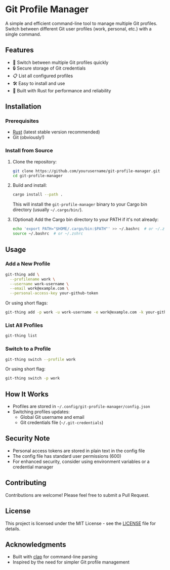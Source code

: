 # Git Profile Manager

A simple and efficient command-line tool to manage multiple Git profiles. Switch between different Git user profiles (work, personal, etc.) with a single command.

## Features

- 🔄 Switch between multiple Git profiles quickly
- 🔒 Secure storage of Git credentials
- 📋 List all configured profiles
- 🛠️ Easy to install and use
- 🚀 Built with Rust for performance and reliability

## Installation

### Prerequisites

- [Rust](https://www.rust-lang.org/tools/install) (latest stable version recommended)
- Git (obviously!)

### Install from Source

1. Clone the repository:

   ```bash
   git clone https://github.com/yourusername/git-profile-manager.git
   cd git-profile-manager
   ```

2. Build and install:

   ```bash
   cargo install --path .
   ```

   This will install the `git-profile-manager` binary to your Cargo bin directory (usually `~/.cargo/bin/`).

3. (Optional) Add the Cargo bin directory to your PATH if it's not already:

   ```bash
   echo 'export PATH="$HOME/.cargo/bin:$PATH"' >> ~/.bashrc  # or ~/.zshrc
   source ~/.bashrc  # or ~/.zshrc
   ```

## Usage

### Add a New Profile

```bash
git-thing add \
  --profilename work \
  --username work-username \
  --email work@example.com \
  --personal-access-key your-github-token
```

Or using short flags:

```bash
git-thing add -p work -u work-username -e work@example.com -k your-github-token
```

### List All Profiles

```bash
git-thing list
```

### Switch to a Profile

```bash
git-thing switch --profile work
```

Or using short flag:

```bash
git-thing switch -p work
```

## How It Works

- Profiles are stored in `~/.config/git-profile-manager/config.json`
- Switching profiles updates:
  - Global Git username and email
  - Git credentials file (`~/.git-credentials`)

## Security Note

- Personal access tokens are stored in plain text in the config file
- The config file has standard user permissions (600)
- For enhanced security, consider using environment variables or a credential manager

## Contributing

Contributions are welcome! Please feel free to submit a Pull Request.

## License

This project is licensed under the MIT License - see the [LICENSE](LICENSE) file for details.

## Acknowledgments

- Built with [clap](https://crates.io/crates/clap) for command-line parsing
- Inspired by the need for simpler Git profile management
